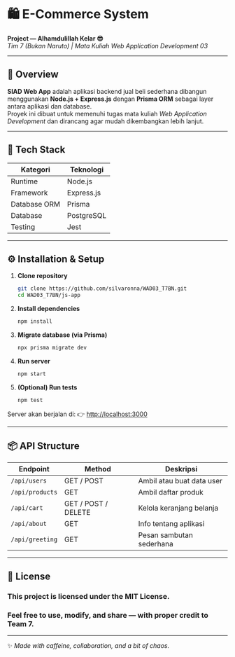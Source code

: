 # 🛍️ **E-Commerce System**   
**Project — Alhamdulillah Kelar 😎**  
_Tim 7 (Bukan Naruto) | Mata Kuliah Web Application Development 03_

---

## 🚀 Overview
**SIAD Web App** adalah aplikasi backend jual beli sederhana dibangun menggunakan **Node.js + Express.js** dengan **Prisma ORM** sebagai layer antara aplikasi dan database.  
Proyek ini dibuat untuk memenuhi tugas mata kuliah *Web Application Development* dan dirancang agar mudah dikembangkan lebih lanjut.

---

## 🧩 Tech Stack
| Kategori | Teknologi |
|-----------|------------|
| Runtime | Node.js |
| Framework | Express.js |
| Database ORM | Prisma |
| Database | PostgreSQL  |
| Testing | Jest |
---

## ⚙️ Installation & Setup

1. **Clone repository**
   ```bash
   git clone https://github.com/silvaronna/WAD03_T7BN.git
   cd WAD03_T7BN/js-app

2. **Install dependencies**

   ```bash
   npm install
   ```

3. **Migrate database (via Prisma)**

   ```bash
   npx prisma migrate dev
   ```

4. **Run server**

   ```bash
   npm start
   ```

5. **(Optional) Run tests**

   ```bash
   npm test
   ```

Server akan berjalan di:
👉 [http://localhost:3000](http://localhost:3000)

---

## 📦 API Structure

| Endpoint        | Method              | Deskripsi                 |
| --------------- | ------------------- | ------------------------- |
| `/api/users`    | GET / POST          | Ambil atau buat data user |
| `/api/products` | GET                 | Ambil daftar produk       |
| `/api/cart`     | GET / POST / DELETE | Kelola keranjang belanja  |
| `/api/about`    | GET                 | Info tentang aplikasi     |
| `/api/greeting` | GET                 | Pesan sambutan sederhana  |

---

## 🪪 License

### This project is licensed under the **MIT License**.
### Feel free to use, modify, and share — with proper credit to Team 7.
---

✨ *Made with caffeine, collaboration, and a bit of chaos.*
